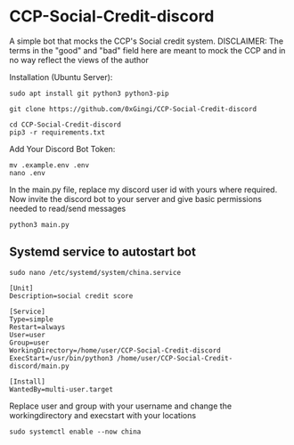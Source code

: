# CCP-Social-Credit-discord
A simple bot that mocks the CCP's Social credit system.
DISCLAIMER: The terms in the "good" and "bad" field here are meant to mock the CCP and in no way reflect the views of the author

Installation (Ubuntu Server):
```
sudo apt install git python3 python3-pip
```
```
git clone https://github.com/0xGingi/CCP-Social-Credit-discord
```
```
cd CCP-Social-Credit-discord
pip3 -r requirements.txt
```
Add Your Discord Bot Token:
```
mv .example.env .env
nano .env 
```
In the main.py file, replace my discord user id with yours where required.
Now invite the discord bot to your server and give basic permissions needed to read/send messages
```
python3 main.py
```
## Systemd service to autostart bot
```
sudo nano /etc/systemd/system/china.service
```
```
[Unit]
Description=social credit score

[Service]
Type=simple
Restart=always
User=user
Group=user
WorkingDirectory=/home/user/CCP-Social-Credit-discord
ExecStart=/usr/bin/python3 /home/user/CCP-Social-Credit-discord/main.py

[Install]
WantedBy=multi-user.target
```
Replace user and group with your username and change the workingdirectory and execstart with your locations
```
sudo systemctl enable --now china
```
